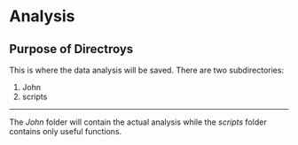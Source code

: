 # Analysis
## Purpose of Directroys
This is where the data analysis will be saved. There are two subdirectories:
1. John
1. scripts
---
The *John* folder will contain the actual analysis while the *scripts* folder contains only useful functions.
